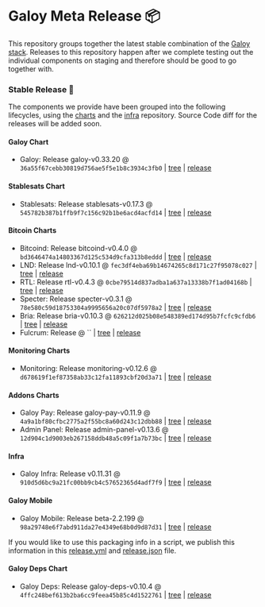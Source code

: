 # Galoy Meta Release 📦

This repository groups together the latest stable combination of the [Galoy stack](https://github.com/GaloyMoney/awesome-galoy#tech-components).
Releases to this repository happen after we complete testing out the individual components on staging and therefore should be good to go together with.

### Stable Release 🎉

The components we provide have been grouped into the following lifecycles, using the [charts](https://github.com/GaloyMoney/charts) and the [infra](https://github.com/GaloyMoney/galoy-infra) repository.
Source Code diff for the releases will be added soon.

#### Galoy Chart
- Galoy: Release galoy-v0.33.20 @ `36a55f67cebb30819d756ae5f5e1b8c3934c3fb0` | [tree](https://github.com/GaloyMoney/charts/tree/36a55f67cebb30819d756ae5f5e1b8c3934c3fb0/charts/galoy) | [release](https://github.com/GaloyMoney/charts/releases/tag/galoy-v0.33.20)

#### Stablesats Chart
- Stablesats: Release stablesats-v0.17.3 @ `545782b387b1ffb9f7c156c92b1be6acd4acfd14` | [tree](https://github.com/GaloyMoney/charts/tree/545782b387b1ffb9f7c156c92b1be6acd4acfd14/charts/stablesats) | [release](https://github.com/GaloyMoney/charts/releases/tag/stablesats-v0.17.3)

#### Bitcoin Charts
- Bitcoind: Release bitcoind-v0.4.0 @ `bd3646474a14803367d125c534d9cfa313b8eddd` | [tree](https://github.com/GaloyMoney/charts/tree/bd3646474a14803367d125c534d9cfa313b8eddd/charts/bitcoind) | [release](https://github.com/GaloyMoney/charts/releases/tag/bitcoind-v0.4.0)
- LND: Release lnd-v0.10.1 @ `fec3df4eba69b14674265c8d171c27f95078c027` | [tree](https://github.com/GaloyMoney/charts/tree/fec3df4eba69b14674265c8d171c27f95078c027/charts/lnd) | [release](https://github.com/GaloyMoney/charts/releases/tag/lnd-v0.10.1)
- RTL: Release rtl-v0.4.3 @ `0cbe79514d837adba1a637a13338b7f1ad04168b` | [tree](https://github.com/GaloyMoney/charts/tree/0cbe79514d837adba1a637a13338b7f1ad04168b/charts/rtl) | [release](https://github.com/GaloyMoney/charts/releases/tag/rtl-v0.4.3)
- Specter: Release specter-v0.3.1 @ `78e580c59d18753304a9995656a20c07df5978a2` | [tree](https://github.com/GaloyMoney/charts/tree/78e580c59d18753304a9995656a20c07df5978a2/charts/specter) | [release](https://github.com/GaloyMoney/charts/releases/tag/specter-v0.3.1)
- Bria: Release bria-v0.10.3 @ `626212d025b08e548389ed174d95b7fcfc9cfdb6` | [tree](https://github.com/GaloyMoney/charts/tree/626212d025b08e548389ed174d95b7fcfc9cfdb6/charts/bria) | [release](https://github.com/GaloyMoney/charts/releases/tag/bria-v0.10.3)
- Fulcrum: Release  @ `` | [tree](https://github.com/GaloyMoney/charts/tree//charts/fulcrum) | [release](https://github.com/GaloyMoney/charts/releases/tag/)

#### Monitoring Charts
- Monitoring: Release monitoring-v0.12.6 @ `d678619f1ef87358ab33c12fa11893cbf20d3a71` | [tree](https://github.com/GaloyMoney/charts/tree/d678619f1ef87358ab33c12fa11893cbf20d3a71/charts/monitoring) | [release](https://github.com/GaloyMoney/charts/releases/tag/monitoring-v0.12.6)

#### Addons Charts
- Galoy Pay: Release galoy-pay-v0.11.9 @ `4a9a1bf80cfbc2775a2f55bc8a60d243c12dbb88` | [tree](https://github.com/GaloyMoney/charts/tree/4a9a1bf80cfbc2775a2f55bc8a60d243c12dbb88/charts/galoy-pay) | [release](https://github.com/GaloyMoney/charts/releases/tag/galoy-pay-v0.11.9)
- Admin Panel: Release admin-panel-v0.13.6 @ `12d904c1d9003eb267158ddb48a5c09f1a7b73bc` | [tree](https://github.com/GaloyMoney/charts/tree/12d904c1d9003eb267158ddb48a5c09f1a7b73bc/charts/admin-panel) | [release](https://github.com/GaloyMoney/charts/releases/tag/admin-panel-v0.13.6)

#### Infra

- Galoy Infra: Release v0.11.31 @ `910d5d6bc9a21fc00bb9cb4c57652365d4adf7f9` | [tree](https://github.com/GaloyMoney/galoy-infra/tree/910d5d6bc9a21fc00bb9cb4c57652365d4adf7f9) | [release](https://github.com/GaloyMoney/galoy-infra/releases/tag/v0.11.31)

#### Galoy Mobile

- Galoy Mobile: Release beta-2.2.199 @ `98a29748e6f7abd911da27e4349e68b0d9d87d31` | [tree](https://github.com/GaloyMoney/galoy-mobile/tree/98a29748e6f7abd911da27e4349e68b0d9d87d31) | [release](https://github.com/GaloyMoney/galoy-mobile/releases/tag/beta-2.2.199)

If you would like to use this packaging info in a script, we publish this information in this [release.yml](./release.yml) and [release.json](./release.json) file.

#### Galoy Deps Chart
- Galoy Deps: Release galoy-deps-v0.10.4 @ `4ffc248bef613b2ba6cc9feea45b85c4d1522761` | [tree](https://github.com/GaloyMoney/charts/tree/4ffc248bef613b2ba6cc9feea45b85c4d1522761/charts/galoy-deps) | [release](https://github.com/GaloyMoney/charts/releases/tag/galoy-deps-v0.10.4)
